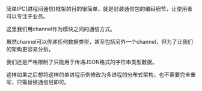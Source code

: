 简单IPC(进程间通信)框架的目的很简单，就是封装通信包的编码细节，让使用者可以专注于业务。



这里我们用channel作为模块之间的通信方式。

虽然channel可以传递任何数据类型，甚至包括另外一个channel，但为了让我们的架构更容易分拆，

我们还是严格限制了只能用于传递JSON格式的字符串类型数据。



这样如果之后想将这样的单进程示例修改为多进程的分布式架构，也不需要完全重写，只需替换通信层即可。
